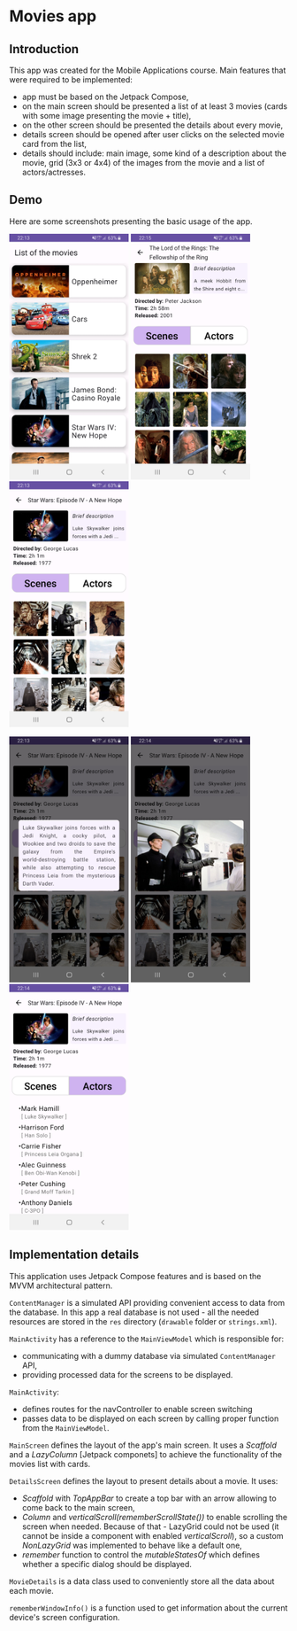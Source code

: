 # Movies app

## Introduction
This app was created for the Mobile Applications course. Main features that were required to be implemented:
- app must be based on the Jetpack Compose,
- on the main screen should be presented a list of at least 3 movies (cards with some image presenting the movie + title),
- on the other screen should be presented the details about every movie,
- details screen should be opened after user clicks on the selected movie card from the list,
- details should include: main image, some kind of a description about the movie, grid (3x3 or 4x4) of the images from the movie and a list of actors/actresses.

## Demo
Here are some screenshots presenting the basic usage of the app.  

<p float='left'>
  <img src='screenshots/Screenshot_1.jpg' width='216' height='444'>
  <img src='screenshots/Screenshot_2.jpg' width='216' height='444'>
  <img src='screenshots/Screenshot_3.jpg' width='216' height='444'>
</p>
<p float='left'>
  <img src='screenshots/Screenshot_4.jpg' width='216' height='444'>
  <img src='screenshots/Screenshot_5.jpg' width='216' height='444'>
  <img src='screenshots/Screenshot_6.jpg' width='216' height='444'>
</p>

## Implementation details
This application uses Jetpack Compose features and is based on the MVVM architectural pattern.

`ContentManager` is a simulated API providing convenient access to data from the database. In this app a real database is not used - all the needed resources are stored in the `res` directory (`drawable` folder or `strings.xml`).
  
`MainActivity` has a reference to the `MainViewModel` which is responsible for:
- communicating with a dummy database via simulated `ContentManager` API,
- providing processed data for the screens to be displayed.

`MainActivity`:
- defines routes for the navController to enable screen switching
- passes data to be displayed on each screen by calling proper function from the `MainViewModel`.

`MainScreen` defines the layout of the app's main screen. It uses a *Scaffold* and a *LazyColumn* [Jetpack componets] to achieve the functionality of the movies list with cards.

`DetailsScreen` defines the layout to present details about a movie. It uses:
- *Scaffold* with *TopAppBar* to create a top bar with an arrow allowing to come back to the main screen,
- *Column* and *verticalScroll(rememberScrollState())* to enable scrolling the screen when needed. Because of that - LazyGrid could not be used (it cannot be inside a component with enabled *verticalScroll*), so a custom *NonLazyGrid* was implemented to behave like a default one,
- *remember* function to control the *mutableStatesOf* which defines whether a specific dialog should be displayed.

`MovieDetails` is a data class used to conveniently store all the data about each movie.

`rememberWindowInfo()` is a function used to get information about the current device's screen configuration.
